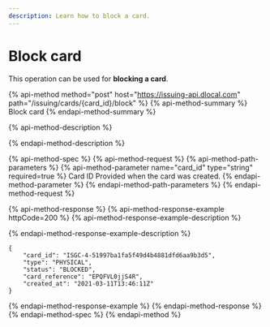 ```yaml
---
description: Learn how to block a card.
---
```


# Block card

This operation can be used for **blocking a card**.

{% api-method method="post" host="https://issuing-api.dlocal.com" path="/issuing/cards/{card\_id}/block" %}
{% api-method-summary %}
Block card
{% endapi-method-summary %}

{% api-method-description %}

{% endapi-method-description %}

{% api-method-spec %}
{% api-method-request %}
{% api-method-path-parameters %}
{% api-method-parameter name="card\_id" type="string" required=true %}
Card ID Provided when the card was created.
{% endapi-method-parameter %}
{% endapi-method-path-parameters %}
{% endapi-method-request %}

{% api-method-response %}
{% api-method-response-example httpCode=200 %}
{% api-method-response-example-description %}

{% endapi-method-response-example-description %}

```
{
    "card_id": "ISGC-4-51997ba1fa5f49d4b4881dfd6aa9b3d5",
    "type": "PHYSICAL",
    "status": "BLOCKED",
    "card_reference": "EPQFVL0jjS4R",
    "created_at": "2021-03-11T13:46:11Z"
}
```
{% endapi-method-response-example %}
{% endapi-method-response %}
{% endapi-method-spec %}
{% endapi-method %}

